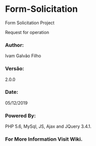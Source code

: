 # Form-Solicitation
Form Solicitation Project

Request for operation

### Author: 

Ivam Galvão Filho

### Versão: 

2.0.0

### Date:

05/12/2019

### Powered By:

PHP 5.6, MySql, JS, Ajax and JQuery 3.4.1.

### For More Information Visit Wiki.
